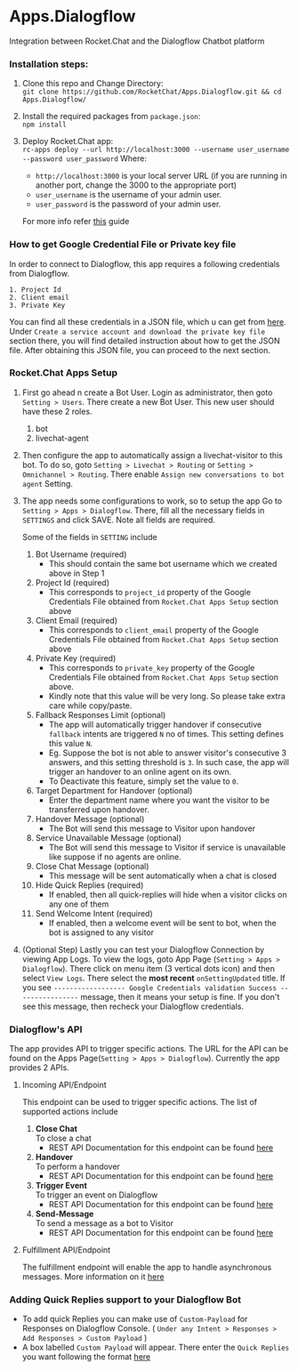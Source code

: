 # Apps.Dialogflow
Integration between Rocket.Chat and the Dialogflow Chatbot platform

### Installation steps:

 1. Clone this repo and Change Directory: </br>
 `git clone https://github.com/RocketChat/Apps.Dialogflow.git && cd Apps.Dialogflow/`

 2. Install the required packages from `package.json`: </br>
	 `npm install`

 3. Deploy Rocket.Chat app: </br>
    `rc-apps deploy --url http://localhost:3000 --username user_username --password user_password`
    Where:
    - `http://localhost:3000` is your local server URL (if you are running in another port, change the 3000 to the appropriate port)
    - `user_username` is the username of your admin user.
    - `user_password` is the password of your admin user.

    For more info refer [this](https://rocket.chat/docs/developer-guides/developing-apps/getting-started/) guide

### How to get Google Credential File or Private key file

In order to connect to Dialogflow, this app requires a following credentials from Dialogflow.

    1. Project Id
    2. Client email
    3. Private Key

You can find all these credentials in a JSON file, which u can get from [here](https://cloud.google.com/dialogflow/docs/quick/setup#sa-create). Under `Create a service account and download the private key file` section there, you will find detailed instruction about how to get the JSON file. After obtaining this JSON file, you can proceed to the next section.


### Rocket.Chat Apps Setup

1. First go ahead n create a Bot User. Login as administrator, then goto `Setting > Users`. There create a new Bot User. This new user should have these 2 roles.</br>
    1. bot
    2. livechat-agent

2. Then configure the app to automatically assign a livechat-visitor to this bot. To do so, goto `Setting > Livechat > Routing` or `Setting > Omnichannel > Routing`. There enable `Assign new conversations to bot agent` Setting.

3. The app needs some configurations to work, so to setup the app Go to `Setting > Apps > Dialogflow`. There, fill all the necessary fields in `SETTINGS` and click SAVE. Note all fields are required.

    Some of the fields in `SETTING` include
    1. Bot Username (required)
        - This should contain the same bot username which we created above in Step 1
    2. Project Id (required)
        - This corresponds to `project_id` property of the Google Credentials File obtained from `Rocket.Chat Apps Setup` section above
    3. Client Email (required)
        - This corresponds to `client_email` property of the Google Credentials File obtained from `Rocket.Chat Apps Setup` section above
    4. Private Key (required)
        - This corresponds to `private_key` property of the Google Credentials File obtained from `Rocket.Chat Apps Setup` section above.
        - Kindly note that this value will be very long. So please take extra care while copy/paste.
    5. Fallback Responses Limit (optional)
        - The app will automatically trigger handover if consecutive `fallback` intents are triggered `N` no of times. This setting defines this value `N`.
        - Eg. Suppose the bot is not able to answer visitor's consecutive 3 answers, and this setting threshold is `3`. In such case, the app will trigger an handover to an online agent on its own.
        - To Deactivate this feature, simply set the value to `0`.
    6. Target Department for Handover (optional)
        - Enter the department name where you want the visitor to be transferred upon handover.
    7. Handover Message (optional)
        - The Bot will send this message to Visitor upon handover
    8. Service Unavailable Message (optional)
        - The Bot will send this message to Visitor if service is unavailable like suppose if no agents are online.
    9. Close Chat Message (optional)
        - This message will be sent automatically when a chat is closed
    10. Hide Quick Replies (required)
        - If enabled, then all quick-replies will hide when a visitor clicks on any one of them
    11. Send Welcome Intent (required)
        - If enabled, then a welcome event will be sent to bot, when the bot is assigned to any visitor

4. (Optional Step) Lastly you can test your Dialogflow Connection by viewing App Logs. To view the logs, goto App Page (`Setting > Apps > Dialogflow`). There click on menu item (3 vertical dots icon) and then select `View Logs`. There select the **most recent** `onSettingUpdated` title. If you see `------------------ Google Credentials validation Success ----------------` message, then it means your setup is fine. If you don't see this message, then recheck your Dialogflow credentials.

### Dialogflow's API

The app provides API to trigger specific actions. The URL for the API can be found on the Apps Page(`Setting > Apps > Dialogflow`). Currently the app provides 2 APIs.

1. Incoming API/Endpoint

    This endpoint can be used to trigger specific actions. The list of supported actions include
    1. **Close Chat**<br/>
        To close a chat
        - REST API Documentation for this endpoint can be found [here](./docs/api-endpoints/close-chat.md)
    2. **Handover**<br/>
        To perform a handover
        - REST API Documentation for this endpoint can be found [here](./docs/api-endpoints/perform-handover.md)
    3. **Trigger Event**<br/>
        To trigger an event on Dialogflow
        - REST API Documentation for this endpoint can be found [here](./docs/api-endpoints/trigger-event.md)
    4. **Send-Message**<br/>
        To send a message as a bot to Visitor
        - REST API Documentation for this endpoint can be found [here](./docs/api-endpoints/send-message.md)
2. Fulfillment API/Endpoint

    The fulfillment endpoint will enable the app to handle asynchronous messages. More information on it [here](./docs/api-endpoints/fulfillment-endpoint.md)



### Adding Quick Replies support to your Dialogflow Bot

- To add quick Replies you can make use of `Custom-Payload` for Responses on Dialogflow Console. ( `Under any Intent > Responses > Add Responses > Custom Payload` )
- A box labelled `Custom Payload` will appear. There enter the `Quick Replies` you want following the format [here](./docs/QuickReplies.md)

